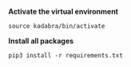 **Activate the virtual environment**

```
source kadabra/bin/activate
```

**Install all packages**

```
pip3 install -r requirements.txt
```

